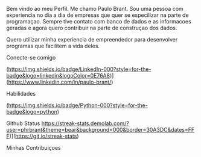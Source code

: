 Bem vindo ao meu Perfil.
Me chamo Paulo Brant. Sou uma pessoa com experiencia no dia a dia de empresas que quer se especilizar na parte de programaçao. Sempre tive contato com banco de dados e as informacoes geradas e agora quero contribuir na parte de construçao dos dados.

Quero utilizar minha experiencia de empreendedor para desenvolver programas que facilitem a vida deles.

Conecte-se comigo

(https://img.shields.io/badge/LinkedIn-000?style=for-the-badge&logo=linkedin&logoColor=0E76A8)](https://www.linkedin.com/in/paulo-brant/)

Habilidades

(https://img.shields.io/badge/Python-000?style=for-the-badge&logo=python)

Github Status
https://streak-stats.demolab.com/?user=phrbrant&theme=bear&background=000&border=30A3DC&dates=FFF)](https://git.io/streak-stats)

Minhas Contribuiçoes


